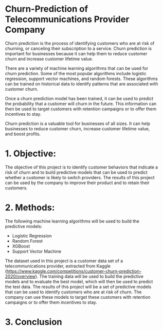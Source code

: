 # Churn-Prediction of Telecommunications Provider Company

Churn prediction is the process of identifying customers who are at risk of churning, or canceling their subscription to a service. Churn prediction is important for businesses because it can help them to reduce customer churn and increase customer lifetime value.

There are a variety of machine learning algorithms that can be used for churn prediction. Some of the most popular algorithms include logistic regression, support vector machines, and random forests. These algorithms can be trained on historical data to identify patterns that are associated with customer churn.

Once a churn prediction model has been trained, it can be used to predict the probability that a customer will churn in the future. This information can then be used to target customers with retention campaigns or to offer them incentives to stay.

Churn prediction is a valuable tool for businesses of all sizes. It can help businesses to reduce customer churn, increase customer lifetime value, and boost profits.

# 1. Objective:

The objective of this project is to identify customer behaviors that indicate a risk of churn and to build predictive models that can be used to predict whether a customer is likely to switch providers. The results of this project can be used by the company to improve their product and to retain their customers.

# 2. Methods:

The following machine learning algorithms will be used to build the predictive models:
- Logistic Regression
- Random Forest
- XGBoost
- Support Vector Machine
  
The dataset used in this project is a customer data set of a telecommunications provider, extracted from Kaggle (https://www.kaggle.com/competitions/customer-churn-prediction-2020/overview). The training data will be used to build the predictive models and to evaluate the best model, which will then be used to predict the test data.
The results of this project will be a set of predictive models that can be used to identify customers who are at risk of churn. The company can use these models to target these customers with retention campaigns or to offer them incentives to stay.
# 3. Conclusion

